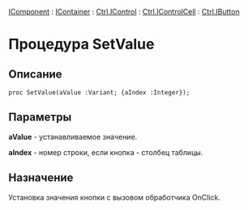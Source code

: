 ﻿---
Link: .Ctrl.IButton.@SetValue
---

[IComponent](topic:Com.Custom.ComClasses.IComponent.Default) :
[IContainer](topic:Com.Custom.ComClasses.IContainer.Default) :
[Ctrl.IControl](topic:Com.Custom.ComClasses.Ctrl.IControl.Default) :
[Ctrl.IControlCell](topic:Com.Custom.ComClasses.Ctrl.IControlCell.Default) :
[Ctrl.IButton](Default)

# Процедура SetValue

## Описание

    proc SetValue(aValue :Variant; {aIndex :Integer});

## Параметры

**aValue** - устанавливаемое значение.

**aIndex** - номер строки, если кнопка - столбец таблицы.

## Назначение

Установка значения кнопки с вызовом обработчика OnClick.